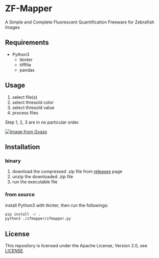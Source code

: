 # ZF-Mapper

A Simple and Complete Fluorescent  Quantification Freeware for Zebrafish Images

## Requirements

* Python3
  * tkinter
  * tifffile
  * pandas

## Usage
1. select file(s)
2. select thresold color
3. select thresold value
4. process files

Step 1, 2, 3 are in no particular order.

[![Image from Gyazo](https://i.gyazo.com/71e2ae452b3c4526e1adf9e85a6115b1.gif)](https://gyazo.com/71e2ae452b3c4526e1adf9e85a6115b1)

## Installation
### binary

1. download the compressed .zip file from [releases](https://github.com/YShimada0419/ZF-Mapper/releases) page
2. unzip the downloaded .zip file
3. run the executable file

### from source

install Python3 with tkinter, then run the followings:
```bash
pip install -e .
python3 ./zfmapper/zfmapper.py
```

## License

This repository is licensed under the Apache License, Version 2.0, see [LICENSE](./LICENSE).
